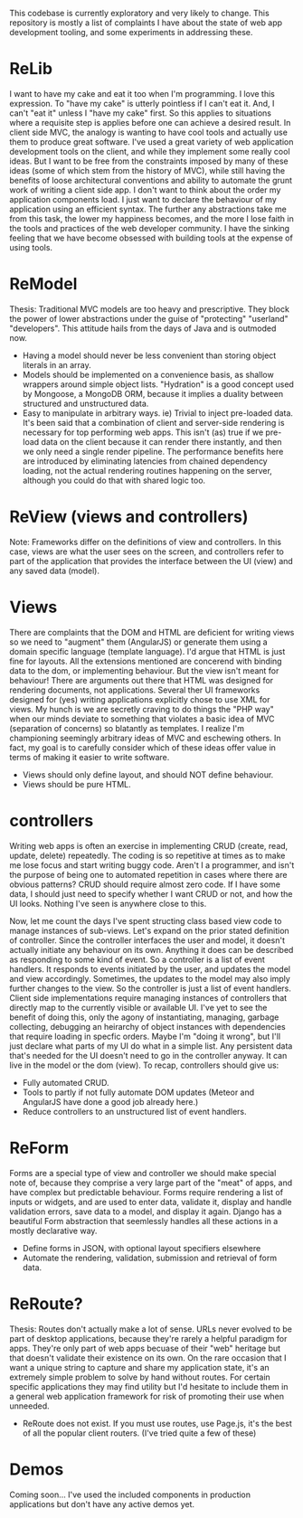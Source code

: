 
This codebase is currently exploratory and very likely to change. This repository is mostly a list of complaints I have about the state of web app development tooling, and some experiments in addressing these.

# ReLib
I want to have my cake and eat it too when I'm programming. I love this expression. To "have my cake" is utterly pointless if I can't eat it. And, I can't "eat it" unless I "have my cake" first. So this applies to situations where a requisite step is applies before one can achieve a desired result. In client side MVC, the analogy is wanting to have cool tools and actually use them to produce great software. I've used a great variety of web application development tools on the client, and while they implement some really cool ideas. But I want to be free from the constraints imposed by many of these ideas (some of which stem from the history of MVC), while still having the benefits of loose architectural conventions and ability to automate the grunt work of writing a client side app. I don't want to think about the order my application components load. I just want to declare the behaviour of my application using an efficient syntax. The further any abstractions take me from this task, the lower my happiness becomes, and the more I lose faith in the tools and practices of the web developer community. I have the sinking feeling that we have become obsessed with building tools at the expense of using tools.

# ReModel
Thesis: Traditional MVC models are too heavy and prescriptive. They block the power of lower abstractions under the guise of "protecting" "userland" "developers". This attitude hails from the days of Java and is outmoded now.
- Having a model should never be less convenient than storing object literals in an array.
- Models should be implemented on a convenience basis, as shallow wrappers around simple object lists. "Hydration" is a good concept used by Mongoose, a MongoDB ORM, because it implies a duality between structured and unstructured data.
- Easy to manipulate in arbitrary ways. ie) Trivial to inject pre-loaded data. It's been said that a combination of client and server-side rendering is necessary for top performing web apps. This isn't (as) true if we pre-load data on the client because it can render there instantly, and then we only need a single render pipeline. The performance benefits here are introduced by eliminating latencies from chained dependency loading, not the actual rendering routines happening on the server, although you could do that with shared logic too.

# ReView (views and controllers)
Note: Frameworks differ on the definitions of view and controllers. In this case, views are what the user sees on the screen, and controllers refer to part of the application that provides the interface between the UI (view) and any saved data (model).

# Views
There are complaints that the DOM and HTML are deficient for writing views so we need to "augment" them (AngularJS) or generate them using a domain specific language (template language). I'd argue that HTML is just fine for layouts. All the extensions mentioned are concerend with binding data to the dom, or implementing behaviour. But the view isn't meant for behaviour! There are arguments out there that HTML was designed for rendering documents, not applications. Several ther UI frameworks designed for (yes) writing applications explicitly chose to use XML for views. My hunch is we are secretly craving to do things the "PHP way" when our minds deviate to something that violates a basic idea of MVC (separation of concerns) so blatantly as templates. I realize I'm championing seemingly arbitrary ideas of MVC and eschewing others. In fact, my goal is to carefully consider which of these ideas offer value in terms of making it easier to write software.
- Views should only define layout, and should NOT define behaviour.
- Views should be pure HTML.

# controllers
Writing web apps is often an exercise in implementing CRUD (create, read, update, delete) repeatedly. The coding is so repetitive at times as to make me lose focus and start writing buggy code. Aren't I a programmer, and isn't the purpose of being one to automated repetition in cases where there are obvious patterns? CRUD should require almost zero code. If I have some data, I should just need to specify whether I want CRUD or not, and how the UI looks. Nothing I've seen is anywhere close to this.

Now, let me count the days I've spent structing class based view code to manage instances of sub-views. Let's expand on the prior stated definition of controller. Since the controller interfaces the user and model, it doesn't actually initiate any behaviour on its own. Anything it does can be described as responding to some kind of event. So a controller is a list of event handlers. It responds to events initiated by the user, and updates the model and view accordingly. Sometimes, the updates to the model may also imply further changes to the view. So the controller is just a list of event handlers. Client side implementations require managing instances of controllers that directly map to the currently visible or available UI. I've yet to see the benefit of doing this, only the agony of instantiating, managing, garbage collecting, debugging an heirarchy of object instances with dependencies that require loading in specfic orders. Maybe I'm "doing it wrong", but I'll just declare what parts of my UI do what in a simple list. Any persistent data that's needed for the UI doesn't need to go in the controller anyway. It can live in the model or the dom (view). To recap, controllers should give us:
- Fully automated CRUD.
- Tools to partly if not fully automate DOM updates (Meteor and AngularJS have done a good job already here.)
- Reduce controllers to an unstructured list of event handlers.

# ReForm
Forms are a special type of view and controller we should make special note of, because they comprise a very large part of the "meat" of apps, and have complex but predictable behaviour. Forms require rendering a list of inputs or widgets, and are used to enter data, validate it, display and handle validation errors, save data to a model, and display it again. Django has a beautiful Form abstraction that seemlessly handles all these actions in a mostly declarative way.
- Define forms in JSON, with optional layout specifiers elsewhere
- Automate the rendering, validation, submission and retrieval of form data.

# ReRoute?
Thesis: Routes don't actually make a lot of sense. URLs never evolved to be part of desktop applications, because they're rarely a helpful paradigm for apps. They're only part of web apps becuase of their "web" heritage but that doesn't validate their existence on its own. On the rare occasion that I want a unique string to capture and share my application state, it's an extremely simple problem to solve by hand without routes. For certain specific applications they may find utility but I'd hesitate to include them in a general web application framework for risk of promoting their use when unneeded.
- ReRoute does not exist. If you must use routes, use Page.js, it's the best of all the popular client routers. (I've tried quite a few of these)

# Demos
Coming soon... I've used the included components in production applications but don't have any active demos yet.
